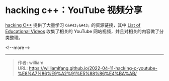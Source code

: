 # hacking c&#43;&#43;：YouTube 视频分享


[hacking C&#43;&#43;](https://hackingcpp.com/index.html) 提供了大量学习 `C&#43;&#43;` 的资源链接，其中 [List of Educational Videos](https://hackingcpp.com/cpp/educational_videos.html) 收集了相关的 YouTube 网站视频，并且对相关的内容做了分类整理。

&lt;!--more--&gt;



---

> 作者: william  
> URL: https://williamlfang.github.io/2022-04-11-hacking-c-youtube-%E8%A7%86%E9%A2%91%E5%88%86%E4%BA%AB/  

